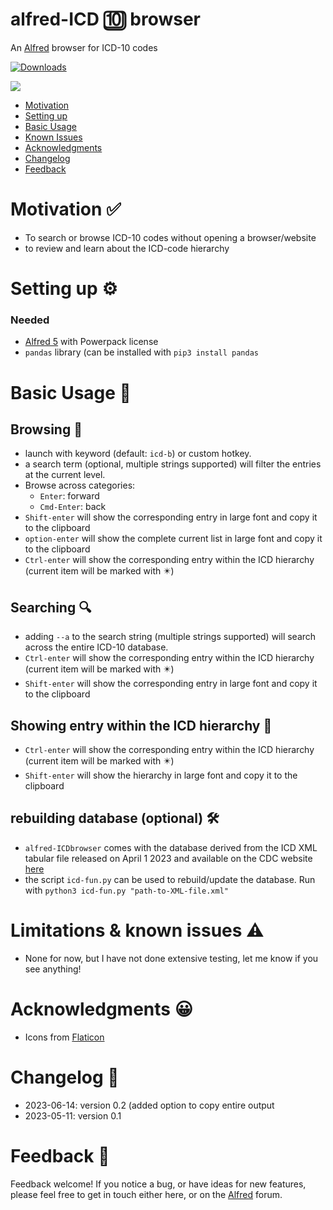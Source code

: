 # alfred-ICD 🔟 browser
An [Alfred](https://www.alfredapp.com/) browser for ICD-10 codes


<a href="https://github.com/giovannicoppola/alfred-ICDbrowser/releases/latest/">
<img alt="Downloads"
src="https://img.shields.io/github/downloads/giovannicoppola/alfred-ICDbrowser/total?color=purple&label=Downloads"><br/>
</a>

![](images/alfred-ICDbrowser.gif)

<!-- MarkdownTOC autolink="true" bracket="round" depth="3" autoanchor="true" -->

- [Motivation](#motivation)
- [Setting up](#setting-up)
- [Basic Usage](#usage)
- [Known Issues](#known-issues)
- [Acknowledgments](#acknowledgments)
- [Changelog](#changelog)
- [Feedback](#feedback)

<!-- /MarkdownTOC -->


<h1 id="motivation">Motivation ✅</h1>

- To search or browse ICD-10 codes without opening a browser/website
- to review and learn about the ICD-code hierarchy



<h1 id="setting-up">Setting up ⚙️</h1>

### Needed
- [Alfred 5](https://www.alfredapp.com/) with Powerpack license
- `pandas` library (can be installed with `pip3 install pandas`


<h1 id="usage">Basic Usage 📖</h1>

## Browsing 📇
- launch with keyword (default: `icd-b`) or custom hotkey. 
- a search term (optional, multiple strings supported) will filter the entries at the current level. 
- Browse across categories: 
	- `Enter`: forward
	- `Cmd-Enter`: back
- `Shift-enter` will show the corresponding entry in large font and copy it to the clipboard
- `option-enter` will show the complete current list in large font and copy it to the clipboard
- `Ctrl-enter` will show the corresponding entry within the ICD hierarchy (current item will be marked with ✴️)
	

## Searching 🔍
- adding `--a` to the search string (multiple strings supported) will search across the entire ICD-10 database.
- `Ctrl-enter` will show the corresponding entry within the ICD hierarchy (current item will be marked with ✴️)
- `Shift-enter` will show the corresponding entry in large font and copy it to the clipboard

## Showing entry within the ICD hierarchy 🌲
- `Ctrl-enter` will show the corresponding entry within the ICD hierarchy (current item will be marked with ✴️)
- `Shift-enter` will show the hierarchy in large font and copy it to the clipboard

## rebuilding database (optional) 🛠️
- `alfred-ICDbrowser` comes with the database derived from the ICD XML tabular file released on April 1 2023 and available on the CDC website [here](https://ftp.cdc.gov/pub/Health_Statistics/NCHS/Publications/ICD10CM/April-1-2023-Update/)
- the script `icd-fun.py` can be used to rebuild/update the database. Run with `python3 icd-fun.py "path-to-XML-file.xml"`

<h1 id="known-issues">Limitations & known issues ⚠️</h1>

- None for now, but I have not done extensive testing, let me know if you see anything!



<h1 id="acknowledgments">Acknowledgments 😀</h1>

- Icons from [Flaticon](https://www.flaticon.com/)
	
	
<h1 id="changelog">Changelog 🧰</h1>

- 2023-06-14: version 0.2 (added option to copy entire output
- 2023-05-11: version 0.1


<h1 id="feedback">Feedback 🧐</h1>

Feedback welcome! If you notice a bug, or have ideas for new features, please feel free to get in touch either here, or on the [Alfred](https://www.alfredforum.com) forum. 

